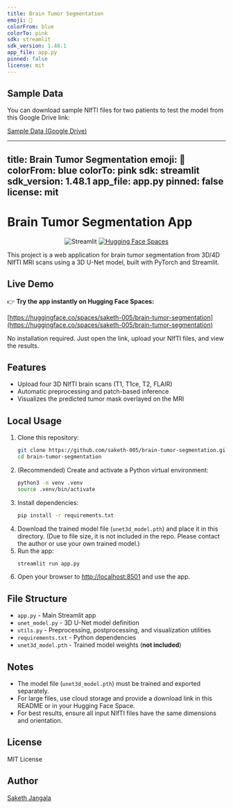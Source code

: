 ```yaml
---
title: Brain Tumor Segmentation
emoji: 🧠
colorFrom: blue
colorTo: pink
sdk: streamlit
sdk_version: 1.48.1
app_file: app.py
pinned: false
license: mit
---
```


## Sample Data

You can download sample NIfTI files for two patients to test the model from this Google Drive link:

[Sample Data (Google Drive)](https://drive.google.com/drive/folders/19LzKOcoIrWQhwY91e_kn644AcQi4tl8z?usp=sharing)

---
title: Brain Tumor Segmentation
emoji: 🧠
colorFrom: blue
colorTo: pink
sdk: streamlit
sdk_version: 1.48.1
app_file: app.py
pinned: false
license: mit
---

# Brain Tumor Segmentation App


<p align="center">
   <img src="https://img.shields.io/badge/Streamlit-Online-brightgreen" alt="Streamlit">
   <a href="https://huggingface.co/spaces/saketh-005/brain-tumor-segmentation"><img src="https://img.shields.io/badge/HuggingFace-Live%20Demo-yellow" alt="Hugging Face Spaces"></a>
</p>

This project is a web application for brain tumor segmentation from 3D/4D NIfTI MRI scans using a 3D U-Net model, built with PyTorch and Streamlit.

## Live Demo

👉 **Try the app instantly on Hugging Face Spaces:**

[https://huggingface.co/spaces/saketh-005/brain-tumor-segmentation](https://huggingface.co/spaces/saketh-005/brain-tumor-segmentation)

No installation required. Just open the link, upload your NIfTI files, and view the results.

## Features
- Upload four 3D NIfTI brain scans (T1, T1ce, T2, FLAIR)
- Automatic preprocessing and patch-based inference
- Visualizes the predicted tumor mask overlayed on the MRI

## Local Usage
1. Clone this repository:
   ```sh
   git clone https://github.com/saketh-005/brain-tumor-segmentation.git
   cd brain-tumor-segmentation
   ```
2. (Recommended) Create and activate a Python virtual environment:
   ```sh
   python3 -m venv .venv
   source .venv/bin/activate
   ```
3. Install dependencies:
   ```sh
   pip install -r requirements.txt
   ```
4. Download the trained model file (`unet3d_model.pth`) and place it in this directory. (Due to file size, it is not included in the repo. Please contact the author or use your own trained model.)
5. Run the app:
   ```sh
   streamlit run app.py
   ```
6. Open your browser to [http://localhost:8501](http://localhost:8501) and use the app.

## File Structure
- `app.py` - Main Streamlit app
- `unet_model.py` - 3D U-Net model definition
- `utils.py` - Preprocessing, postprocessing, and visualization utilities
- `requirements.txt` - Python dependencies
- `unet3d_model.pth` - Trained model weights (**not included**)

## Notes
- The model file (`unet3d_model.pth`) must be trained and exported separately.
- For large files, use cloud storage and provide a download link in this README or in your Hugging Face Space.
- For best results, ensure all input NIfTI files have the same dimensions and orientation.

## License
MIT License

## Author
[Saketh Jangala](https://github.com/saketh-005)
